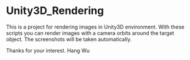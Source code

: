 # Unity3D_Rendering

This is a project for rendering images in Unity3D environment. With these scripts you can render images with a camera orbits around the target object. The screenshots will be taken automatically.

Thanks for your interest.
Hang Wu
